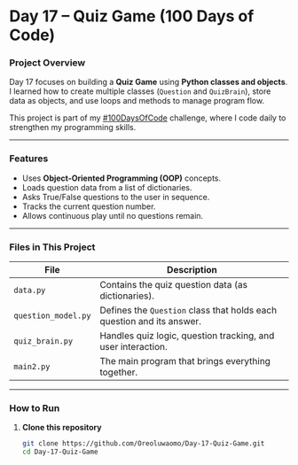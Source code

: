 #  Day 17 – Quiz Game (100 Days of Code)

###  Project Overview
Day 17 focuses on building a **Quiz Game** using **Python classes and objects**.  
I learned how to create multiple classes (`Question` and `QuizBrain`), store data as objects, and use loops and methods to manage program flow.

This project is part of my [#100DaysOfCode](https://twitter.com/hashtag/100DaysOfCode) challenge, where I code daily to strengthen my programming skills.

---

###  Features
- Uses **Object-Oriented Programming (OOP)** concepts.  
- Loads question data from a list of dictionaries.  
- Asks True/False questions to the user in sequence.  
- Tracks the current question number.  
- Allows continuous play until no questions remain.

---

###  Files in This Project

| File | Description |
|------|--------------|
| `data.py` | Contains the quiz question data (as dictionaries). |
| `question_model.py` | Defines the `Question` class that holds each question and its answer. |
| `quiz_brain.py` | Handles quiz logic, question tracking, and user interaction. |
| `main2.py` | The main program that brings everything together. |

---

###  How to Run

1. **Clone this repository**
   ```bash
   git clone https://github.com/Oreoluwaomo/Day-17-Quiz-Game.git
   cd Day-17-Quiz-Game

